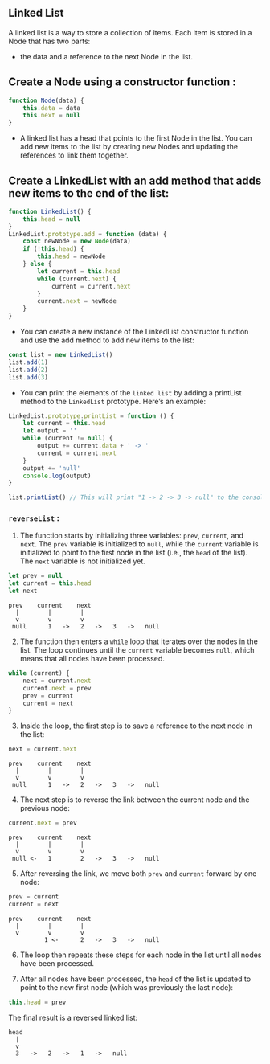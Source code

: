 ## Linked List

A linked list is a way to store a collection of items. Each item is stored in a Node that has two parts:

-   the data and a reference to the next Node in the list.

## Create a Node using a constructor function :

```js
function Node(data) {
	this.data = data
	this.next = null
}
```

-   A linked list has a head that points to the first Node in the list. You can add new items to the list by creating new Nodes and updating the references to link them together.

## Create a LinkedList with an add method that adds new items to the end of the list:

```js
function LinkedList() {
	this.head = null
}
LinkedList.prototype.add = function (data) {
	const newNode = new Node(data)
	if (!this.head) {
		this.head = newNode
	} else {
		let current = this.head
		while (current.next) {
			current = current.next
		}
		current.next = newNode
	}
}
```

-   You can create a new instance of the LinkedList constructor function and use the add method to add new items to the list:

```js
const list = new LinkedList()
list.add(1)
list.add(2)
list.add(3)
```

-   You can print the elements of the `linked list` by adding a printList method to the `LinkedList` prototype. Here’s an example:

```js
LinkedList.prototype.printList = function () {
	let current = this.head
	let output = ''
	while (current != null) {
		output += current.data + ' -> '
		current = current.next
	}
	output += 'null'
	console.log(output)
}

list.printList() // This will print "1 -> 2 -> 3 -> null" to the console
```

### `reverseList` :

1. The function starts by initializing three variables: `prev`, `current`, and `next`. The `prev` variable is initialized to `null`, while the `current` variable is initialized to point to the first node in the list (i.e., the `head` of the list). The `next` variable is not initialized yet.

```javascript
let prev = null
let current = this.head
let next
```

```
prev    current    next
  |        |        |
  v        v        v
 null      1   ->   2   ->   3   ->   null
```

2. The function then enters a `while` loop that iterates over the nodes in the list. The loop continues until the `current` variable becomes `null`, which means that all nodes have been processed.

```javascript
while (current) {
	next = current.next
	current.next = prev
	prev = current
	current = next
}
```

3. Inside the loop, the first step is to save a reference to the next node in the list:

```javascript
next = current.next
```

```
prev    current    next
  |        |        |
  v        v        v
 null      1   ->   2   ->   3   ->   null
```

4. The next step is to reverse the link between the current node and the previous node:

```javascript
current.next = prev
```

```
prev    current    next
  |        |        |
  v        v        v
 null <-   1        2   ->   3   ->   null
```

5. After reversing the link, we move both `prev` and `current` forward by one node:

```javascript
prev = current
current = next
```

```
prev    current    next
  |        |        |
  v        v        v
          1 <-      2   ->   3   ->   null
```

6. The loop then repeats these steps for each node in the list until all nodes have been processed.

7. After all nodes have been processed, the `head` of the list is updated to point to the new first node (which was previously the last node):

```javascript
this.head = prev
```

The final result is a reversed linked list:

```
head
  |
  v
  3   ->   2   ->   1   ->   null
```
